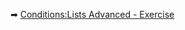 ➡ [Conditions:Lists Advanced - Exercise](https://judge.softuni.org/Contests/Compete/DownloadResource/40500)
